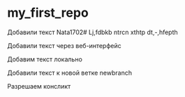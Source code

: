 # my_first_repo
Добавили текст
Nata1702#
Lj,fdbkb ntrcn xthtp dt,-,hfepth

Добавили текст через веб-интерфейс

Добавим текст локально
 
Добавили текст к новой ветке newbranch

Разрешаем консликт

